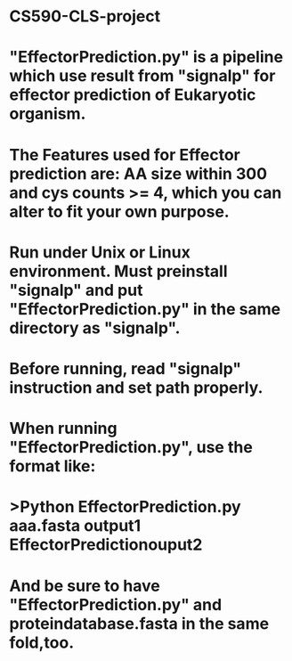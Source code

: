 # CS590-CLS-project
# "EffectorPrediction.py" is a pipeline which use result from "signalp" for effector prediction of Eukaryotic organism.

#  The Features used for Effector prediction are: AA size within 300 and cys counts >= 4, which you can alter to fit your own purpose.

# Run under Unix or Linux environment. Must preinstall "signalp" and put  "EffectorPrediction.py" in the same directory as "signalp".
# Before running, read "signalp" instruction and set path properly.
# When running "EffectorPrediction.py", use the format like:
#                               >Python EffectorPrediction.py aaa.fasta output1 EffectorPredictionouput2 
# And be sure to have "EffectorPrediction.py" and proteindatabase.fasta in the same fold,too.
